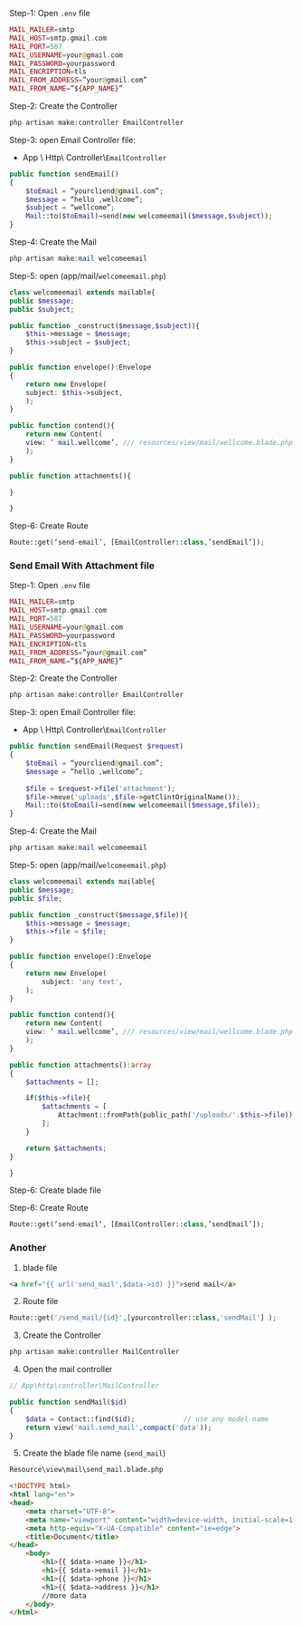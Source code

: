 Step-1: Open `.env` file

```php
MAIL_MAILER=smtp
MAIL_HOST=smtp.gmail.com
MAIL_PORT=587
MAIL_USERNAME=your@gmail.com
MAIL_PASSWORD=yourpassword
MAIL_ENCRIPTION=tls
MAIL_FROM_ADDRESS=”your@gmail.com”
MAIL_FROM_NAME=”${APP_NAME}”
```

Step-2:  Create the Controller

```php
php artisan make:controller EmailController
```

Step-3: open Email Controller file:
* App \\ Http\\ Controller\\`EmailController`

```php
public function sendEmail()
{
	$toEmail = “yourcliend@gmail.com”;
	$message = “hello ,wellcome”;
	$subject = “wellcome”;
	Mail::to($toEmail)→send(new welcomeemail($message,$subject));
}
```

Step-4: Create the Mail

```php
php artisan make:mail welcomeemail
```

Step-5: open (app/mail/`welcomeemail.php`)

```php
class welcomeemail extends mailable{
public $message;
public $subject;

public function _construct($message,$subject)){
	$this->message = $message;
	$this->subject = $subject;
}

public function envelope():Envelope
{
	return new Envelope(
	subject: $this->subject,
	);
}

public function contend(){
	return new Content(
	view: ’ mail.wellcome’, /// resources/view/mail/wellcome.blade.php
	);
}

public function attachments(){

}

}
```

Step-6: Create Route

```php
Route::get(‘send-email’, [EmailController::class,’sendEmail’]);
```

### Send Email With Attachment file
Step-1: Open `.env` file

```php
MAIL_MAILER=smtp
MAIL_HOST=smtp.gmail.com
MAIL_PORT=587
MAIL_USERNAME=your@gmail.com
MAIL_PASSWORD=yourpassword
MAIL_ENCRIPTION=tls
MAIL_FROM_ADDRESS=”your@gmail.com”
MAIL_FROM_NAME=”${APP_NAME}”
```

Step-2:  Create the Controller

```php
php artisan make:controller EmailController
```

Step-3: open Email Controller file:
* App \\ Http\\ Controller\\`EmailController`

```php
public function sendEmail(Request $request)
{
	$toEmail = “yourcliend@gmail.com”;
	$message = “hello ,wellcome”;
	
	$file = $request->file('attachment');
	$file->move('uploads',$file->getClintOriginalName());
	Mail::to($toEmail)→send(new welcomeemail($message,$file));
}
```

Step-4: Create the Mail

```php
php artisan make:mail welcomeemail
```

Step-5: open (app/mail/`welcomeemail.php`)

```php
class welcomeemail extends mailable{
public $message;
public $file;

public function _construct($message,$file)){
	$this->message = $message;
	$this->file = $file;
}

public function envelope():Envelope
{
	return new Envelope(
		subject: 'any text',
	);
}

public function contend(){
	return new Content(
	view: ’ mail.wellcome’, /// resources/view/mail/wellcome.blade.php
	);
}

public function attachments():array
{
	$attachments = [];

	if($this->file){
		$attachments = [
			Attachment::fromPath(public_path('/uploads/'.$this->file))
		];
	}

	return $attachments;
}

}
```

Step-6: Create blade file



Step-6: Create Route

```php
Route::get(‘send-email’, [EmailController::class,’sendEmail’]);
```


### Another
1. blade file

```html
<a href="{{ url('send_mail',$data->id) }}">send mail</a>
```

2. Route file

```php
Route::get('/send_mail/{id}',[yourcontroller::class,'sendMail'] );
```

3. Create the Controller

```php
php artisan make:controller MailController
```

4. Open the mail controller

```php
// App\http\controller\MailController

public function sendMail($id)
{
	$data = Contact::find($id);            // use any model name
	return view('mail.semd_mail',compact('data'));
}
```

5. Create the blade file name (`send_mail`)
```html
Resource\view\mail\send_mail.blade.php

<!DOCTYPE html>
<html lang="en">
<head>
    <meta charset="UTF-8">
    <meta name="viewport" content="width=device-width, initial-scale=1.0">
    <meta http-equiv="X-UA-Compatible" content="ie=edge">
    <title>Document</title>
</head>
	<body>
		<h1>{{ $data->name }}</h1>
		<h1>{{ $data->email }}</h1>
		<h1>{{ $data->phone }}</h1>
		<h1>{{ $data->address }}</h1>
		//more data
	</body>
</html>
```